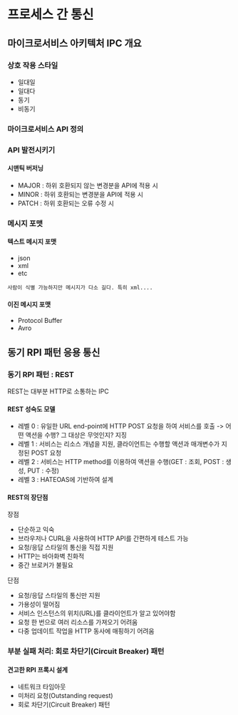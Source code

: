 # 프로세스 간 통신

## 마이크로서비스 아키텍처 IPC 개요
### 상호 작용 스타일
- 일대일
- 일대다
- 동기
- 비동기
### 마이크로서비스 API 정의  
### API 발전시키기
#### 시맨틱 버저닝
- MAJOR : 하위 호환되지 않는 변경분을 API에 적용 시  
- MINOR : 하위 호환되는 변경분을 API에 적용 시  
- PATCH : 하위 호환되는 오류 수정 시  
### 메시지 포맷
#### 텍스트 메시지 포맷
- json
- xml
- etc
```aidl
사람이 식별 가능하지만 메시지가 다소 길다. 특히 xml....  
```
#### 이진 메시지 포맷
- Protocol Buffer 
- Avro

## 동기 RPI 패턴 응용 통신  
### 동기 RPI 패턴 : REST
REST는 대부분 HTTP로 소통하는 IPC  
#### REST 성숙도 모델  
- 레벨 0 : 유일한 URL end-point에 HTTP POST 요청을 하여 서비스를 호출 -> 어떤 액션을 수행? 그 대상은 무엇인지? 지징
- 레벨 1 : 서비스는 리소스 개념을 지원, 클라이언트는 수행할 액션과 매개변수가 지정된 POST 요청
- 레벨 2 : 서비스는 HTTP method를 이용하여 액션을 수행(GET : 조회, POST : 생성, PUT : 수정)
- 레벨 3 : HATEOAS에 기반하여 설계  

#### REST의 장단점
장점  
- 단순하고 익숙
- 브라우저나 CURL을 사용하여 HTTP API를 간편하게 테스트 가능
- 요청/응답 스타일의 통신을 직접 지원
- HTTP는 바아화벽 친화적
- 중간 브로커가 불필요  

단점
- 요청/응답 스타일의 통신만 지원
- 가용성이 떨어짐
- 서비스 인스턴스의 위치(URL)를 클라이언트가 알고 있어야함
- 요청 한 번으로 여러 리소스를 가져오기 어려움
- 다중 업데이트 작업을 HTTP 동사에 매핑하기 어려움

### 부분 실패 처리: 회로 차단기(Circuit Breaker) 패턴
#### 견고한 RPI 프록시 설계
- 네트워크 타임아웃
- 미처리 요청(Outstanding request)
- 회로 차단기(Circuit Breaker) 패턴


